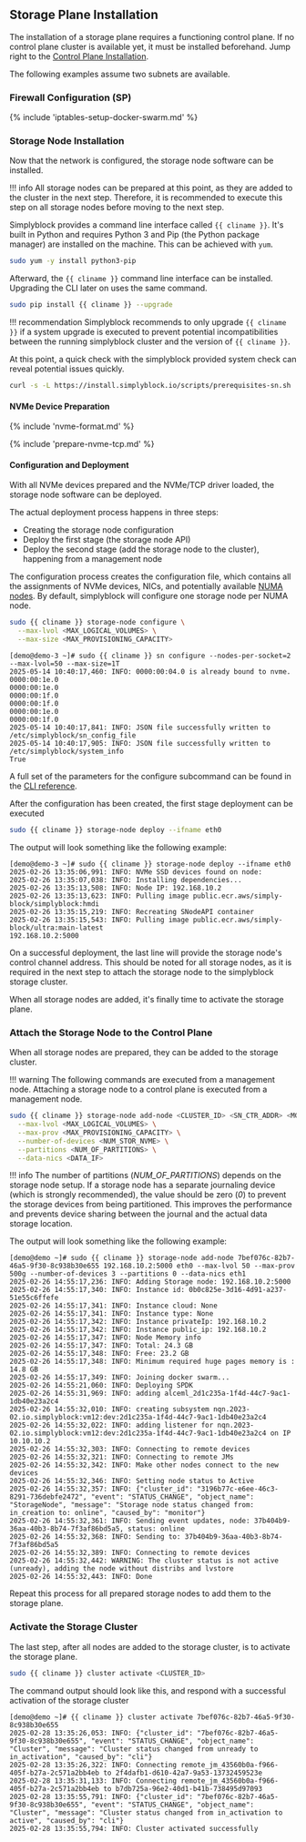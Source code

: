 ## Storage Plane Installation

The installation of a storage plane requires a functioning control plane. If no control plane cluster is available yet,
it must be installed beforehand. Jump right to the [Control Plane Installation](install-cp.md).

The following examples assume two subnets are available. 

### Firewall Configuration (SP)

{% include 'iptables-setup-docker-swarm.md' %}

### Storage Node Installation

Now that the network is configured, the storage node software can be installed.

!!! info
    All storage nodes can be prepared at this point, as they are added to the cluster in the next step. Therefore, it
    is recommended to execute this step on all storage nodes before moving to the next step.

Simplyblock provides a command line interface called `{{ cliname }}`. It's built in Python and requires
Python 3 and Pip (the Python package manager) are installed on the machine. This can be achieved with `yum`.


```bash title="Install Python and Pip"
sudo yum -y install python3-pip
```

Afterward, the `{{ cliname }}` command line interface can be installed. Upgrading the CLI later on uses the
same command.

```bash title="Install Simplyblock CLI"
sudo pip install {{ cliname }} --upgrade
```

!!! recommendation
    Simplyblock recommends to only upgrade `{{ cliname }}` if a system upgrade is executed to prevent potential
    incompatibilities between the running simplyblock cluster and the version of `{{ cliname }}`.

At this point, a quick check with the simplyblock provided system check can reveal potential issues quickly.

```bash title="Automatically check your configuration"
curl -s -L https://install.simplyblock.io/scripts/prerequisites-sn.sh | bash
```

#### NVMe Device Preparation

{% include 'nvme-format.md' %}

{% include 'prepare-nvme-tcp.md' %}

#### Configuration and Deployment

With all NVMe devices prepared and the NVMe/TCP driver loaded, the storage node software can be deployed.

The actual deployment process happens in three steps:
- Creating the storage node configuration
- Deploy the first stage (the storage node API)
- Deploy the second stage (add the storage node to the cluster), happening from a management node

The configuration process creates the configuration file, which contains all the assignments of NVMe devices, NICs, and
potentially available [NUMA nodes](/deployments/deployment-planning/numa-considerations.md). By default, simplyblock
will configure one storage node per NUMA node.

```bash title="Configure the storage node"
sudo {{ cliname }} storage-node configure \
  --max-lvol <MAX_LOGICAL_VOLUMES> \
  --max-size <MAX_PROVISIONING_CAPACITY>
```

```plain title="Example output of storage node configure"
[demo@demo-3 ~]# sudo {{ cliname }} sn configure --nodes-per-socket=2 --max-lvol=50 --max-size=1T
2025-05-14 10:40:17,460: INFO: 0000:00:04.0 is already bound to nvme.
0000:00:1e.0
0000:00:1e.0
0000:00:1f.0
0000:00:1f.0
0000:00:1e.0
0000:00:1f.0
2025-05-14 10:40:17,841: INFO: JSON file successfully written to /etc/simplyblock/sn_config_file
2025-05-14 10:40:17,905: INFO: JSON file successfully written to /etc/simplyblock/system_info
True
```

A full set of the parameters for the configure subcommand can be found in the
[CLI reference](/reference/cli/storage-node.md#prepare-a-configuration-file-to-be-used-when-adding-the-storage-node). 

After the configuration has been created, the first stage deployment can be executed 

```bash title="Deploy the storage node"
sudo {{ cliname }} storage-node deploy --ifname eth0
```

The output will look something like the following example:

```plain title="Example output of a storage node deployment"
[demo@demo-3 ~]# sudo {{ cliname }} storage-node deploy --ifname eth0
2025-02-26 13:35:06,991: INFO: NVMe SSD devices found on node:
2025-02-26 13:35:07,038: INFO: Installing dependencies...
2025-02-26 13:35:13,508: INFO: Node IP: 192.168.10.2
2025-02-26 13:35:13,623: INFO: Pulling image public.ecr.aws/simply-block/simplyblock:hmdi
2025-02-26 13:35:15,219: INFO: Recreating SNodeAPI container
2025-02-26 13:35:15,543: INFO: Pulling image public.ecr.aws/simply-block/ultra:main-latest
192.168.10.2:5000
```

On a successful deployment, the last line will provide the storage node's control channel address. This should be noted
for all storage nodes, as it is required in the next step to attach the storage node to the simplyblock storage cluster.

When all storage nodes are added, it's finally time to activate the storage plane.

### Attach the Storage Node to the Control Plane

When all storage nodes are prepared, they can be added to the storage cluster.

!!! warning
    The following commands are executed from a management node. Attaching a storage node to a control plane is executed
    from a management node.

```bash title="Attaching a storage node to the storage plane"
sudo {{ cliname }} storage-node add-node <CLUSTER_ID> <SN_CTR_ADDR> <MGT_IF> \
  --max-lvol <MAX_LOGICAL_VOLUMES> \
  --max-prov <MAX_PROVISIONING_CAPACITY> \
  --number-of-devices <NUM_STOR_NVME> \
  --partitions <NUM_OF_PARTITIONS> \
  --data-nics <DATA_IF>
```

!!! info
    The number of partitions (_NUM_OF_PARTITIONS_) depends on the storage node setup. If a storage node has a
    separate journaling device (which is strongly recommended), the value should be zero (_0_) to prevent the storage
    devices from being partitioned. This improves the performance and prevents device sharing between the journal and
    the actual data storage location.

The output will look something like the following example:

```plain title="Example output of adding a storage node to the storage plane"
[demo@demo ~]# sudo {{ cliname }} storage-node add-node 7bef076c-82b7-46a5-9f30-8c938b30e655 192.168.10.2:5000 eth0 --max-lvol 50 --max-prov 500g --number-of-devices 3 --partitions 0 --data-nics eth1
2025-02-26 14:55:17,236: INFO: Adding Storage node: 192.168.10.2:5000
2025-02-26 14:55:17,340: INFO: Instance id: 0b0c825e-3d16-4d91-a237-51e55c6ffefe
2025-02-26 14:55:17,341: INFO: Instance cloud: None
2025-02-26 14:55:17,341: INFO: Instance type: None
2025-02-26 14:55:17,342: INFO: Instance privateIp: 192.168.10.2
2025-02-26 14:55:17,342: INFO: Instance public_ip: 192.168.10.2
2025-02-26 14:55:17,347: INFO: Node Memory info
2025-02-26 14:55:17,347: INFO: Total: 24.3 GB
2025-02-26 14:55:17,348: INFO: Free: 23.2 GB
2025-02-26 14:55:17,348: INFO: Minimum required huge pages memory is : 14.8 GB
2025-02-26 14:55:17,349: INFO: Joining docker swarm...
2025-02-26 14:55:21,060: INFO: Deploying SPDK
2025-02-26 14:55:31,969: INFO: adding alceml_2d1c235a-1f4d-44c7-9ac1-1db40e23a2c4
2025-02-26 14:55:32,010: INFO: creating subsystem nqn.2023-02.io.simplyblock:vm12:dev:2d1c235a-1f4d-44c7-9ac1-1db40e23a2c4
2025-02-26 14:55:32,022: INFO: adding listener for nqn.2023-02.io.simplyblock:vm12:dev:2d1c235a-1f4d-44c7-9ac1-1db40e23a2c4 on IP 10.10.10.2
2025-02-26 14:55:32,303: INFO: Connecting to remote devices
2025-02-26 14:55:32,321: INFO: Connecting to remote JMs
2025-02-26 14:55:32,342: INFO: Make other nodes connect to the new devices
2025-02-26 14:55:32,346: INFO: Setting node status to Active
2025-02-26 14:55:32,357: INFO: {"cluster_id": "3196b77c-e6ee-46c3-8291-736debfe2472", "event": "STATUS_CHANGE", "object_name": "StorageNode", "message": "Storage node status changed from: in_creation to: online", "caused_by": "monitor"}
2025-02-26 14:55:32,361: INFO: Sending event updates, node: 37b404b9-36aa-40b3-8b74-7f3af86bd5a5, status: online
2025-02-26 14:55:32,368: INFO: Sending to: 37b404b9-36aa-40b3-8b74-7f3af86bd5a5
2025-02-26 14:55:32,389: INFO: Connecting to remote devices
2025-02-26 14:55:32,442: WARNING: The cluster status is not active (unready), adding the node without distribs and lvstore
2025-02-26 14:55:32,443: INFO: Done
```

Repeat this process for all prepared storage nodes to add them to the storage plane.

### Activate the Storage Cluster

The last step, after all nodes are added to the storage cluster, is to activate the storage plane.

```bash title="Storage cluster activation"
sudo {{ cliname }} cluster activate <CLUSTER_ID>
```

The command output should look like this, and respond with a successful activation of the storage cluster

```plain title="Example output of a storage cluster activation"
[demo@demo ~]# {{ cliname }} cluster activate 7bef076c-82b7-46a5-9f30-8c938b30e655
2025-02-28 13:35:26,053: INFO: {"cluster_id": "7bef076c-82b7-46a5-9f30-8c938b30e655", "event": "STATUS_CHANGE", "object_name": "Cluster", "message": "Cluster status changed from unready to in_activation", "caused_by": "cli"}
2025-02-28 13:35:26,322: INFO: Connecting remote_jm_43560b0a-f966-405f-b27a-2c571a2bb4eb to 2f4dafb1-d610-42a7-9a53-13732459523e
2025-02-28 13:35:31,133: INFO: Connecting remote_jm_43560b0a-f966-405f-b27a-2c571a2bb4eb to b7db725a-96e2-40d1-b41b-738495d97093
2025-02-28 13:35:55,791: INFO: {"cluster_id": "7bef076c-82b7-46a5-9f30-8c938b30e655", "event": "STATUS_CHANGE", "object_name": "Cluster", "message": "Cluster status changed from in_activation to active", "caused_by": "cli"}
2025-02-28 13:35:55,794: INFO: Cluster activated successfully
```
